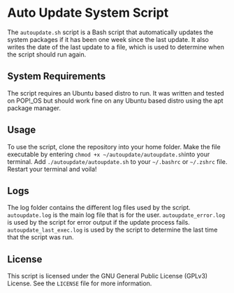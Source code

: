 # Auto Update System Script

The `autoupdate.sh` script is a Bash script that automatically updates the system packages if it has been one week since the last update. It also writes the date of the last update to a file, which is used to determine when the script should run again.

## System Requirements

The script requires an Ubuntu based distro to run. It was written and tested on POP!_OS but should work fine on any Ubuntu based distro using the apt package manager. 

## Usage

To use the script, clone the repository into your home folder. Make the file executable by entering `chmod +x ~/autoupdate/autoupdate.sh`into your terminal. Add `./autoupdate/autoupdate.sh` to your `~/.bashrc` or `~/.zshrc` file. Restart your terminal and voila!

## Logs

The log folder contains the different log files used by the script. `autoupdate.log` is the main log file that is for the user. `autoupdate_error.log` is used by the script for error output if the update process fails. `autoupdate_last_exec.log` is used by the script to determine the last time that the script was run.

## License
This script is licensed under the GNU General Public License (GPLv3) License. See the `LICENSE` file for more information.
